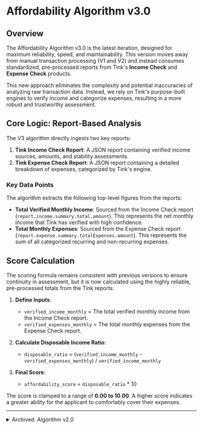 # Affordability Algorithm v3.0

## Overview

The Affordability Algorithm v3.0 is the latest iteration, designed for maximum reliability, speed, and maintainability. This version moves away from manual transaction processing (V1 and V2) and instead consumes standardized, pre-processed reports from Tink's **Income Check** and **Expense Check** products.

This new approach eliminates the complexity and potential inaccuracies of analyzing raw transaction data. Instead, we rely on Tink's purpose-built engines to verify income and categorize expenses, resulting in a more robust and trustworthy assessment.

## Core Logic: Report-Based Analysis

The V3 algorithm directly ingests two key reports:

1.  **Tink Income Check Report**: A JSON report containing verified income sources, amounts, and stability assessments.
2.  **Tink Expense Check Report**: A JSON report containing a detailed breakdown of expenses, categorized by Tink's engine.

### Key Data Points

The algorithm extracts the following top-level figures from the reports:

-   **Total Verified Monthly Income**: Sourced from the Income Check report (`report.income.summary.total.amount`). This represents the net monthly income that Tink has verified with high confidence.
-   **Total Monthly Expenses**: Sourced from the Expense Check report (`report.expense.summary.totalExpenses.amount`). This represents the sum of all categorized recurring and non-recurring expenses.

## Score Calculation

The scoring formula remains consistent with previous versions to ensure continuity in assessment, but it is now calculated using the highly reliable, pre-processed totals from the Tink reports.

1.  **Define Inputs**:
    - `verified_income_monthly` = The total verified monthly income from the Income Check report.
    - `verified_expenses_monthly` = The total monthly expenses from the Expense Check report.

2.  **Calculate Disposable Income Ratio**:
    - `disposable_ratio` = (`verified_income_monthly` - `verified_expenses_monthly`) / `verified_income_monthly`

3.  **Final Score**:
    - `affordability_score` = `disposable_ratio` * 10

The score is clamped to a range of **0.00 to 10.00**. A higher score indicates a greater ability for the applicant to comfortably cover their expenses.

---

<details>
<summary>Archived: Algorithm v2.0</summary>

## Overview

The Affordability Algorithm v2.0 represents a significant architectural shift from the initial version. The V1 algorithm relied on a basic keyword search of transaction descriptions, which proved to be unreliable for production use due to the variance in transaction descriptions and languages.

Version 2.0 has been completely rebuilt to leverage the standardized transaction categorization provided by the Tink API. This provides a much more accurate and robust foundation for assessing an applicant's financial stability.

## Core Logic: Category-Based Analysis

Instead of searching for keywords like "salary" or "rent", the V2 algorithm analyzes transactions based on their assigned `categoryCode` from Tink.

### Income Categories

The following Tink category codes are defined as stable sources of income:

- `income:salary`
- `income:government-benefits`
- `income:pension`

### Expense Categories

The following Tink category codes are defined as essential, recurring expenses:

- `expenses:rent`
- `expenses:mortgage`
- `expenses:utilities`
- `expenses:insurance`
- `expenses:loan-repayment`
- `expenses:childcare`

## Key Feature: Stability Analysis

A major improvement in V2 is the introduction of a stability check. Financial stability is best measured by recurring patterns, not one-off events. The algorithm filters out one-time windfalls (e.g., a large gift) or unusual, large purchases to get a clearer picture of an applicant's typical monthly cash flow.

The stability logic is as follows:
1.  **Identify Time Window**: The algorithm first determines the most recent transaction date and establishes a 3-month period leading up to that date.
2.  **Track Monthly Presence**: It then scans all transactions and tracks in which of the three months each income or expense category appears.
3.  **Filter for Stability**: A category is deemed "stable" only if transactions belonging to it appear in **at least two of the last three months**.
4.  **Calculate Totals**: The final calculation only sums the amounts from transactions that belong to these stable categories and fall within the 3-month window.

## Score Calculation

The final affordability score is calculated using the same formula as V1, but is now fed with much higher-quality, verified data.

1.  **Calculate Monthly Averages**:
    - `verified_income_monthly` = (Total stable income over 3 months) / 3
    - `verified_expenses_monthly` = (Total stable expenses over 3 months) / 3

2.  **Calculate Disposable Income Ratio**:
    - `disposable_ratio` = (`verified_income_monthly` - `verified_expenses_monthly`) / `verified_income_monthly`

3.  **Final Score**:
    - `affordability_score` = `disposable_ratio` * 10

The score is clamped to be within a range of 0.00 to 10.00. A higher score indicates a greater ability to comfortably cover expenses.

</details>
